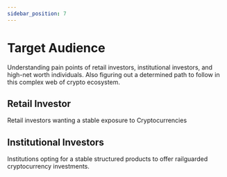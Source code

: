 ```yaml
---
sidebar_position: 7
---
```


# Target Audience

Understanding pain points of retail investors, institutional investors, and high-net worth individuals. Also figuring out a determined path to follow in this complex web of crypto ecosystem.

## Retail Investor

Retail investors wanting a stable exposure to Cryptocurrencies

## Institutional Investors

Institutions opting for a stable structured products to offer railguarded cryptocurrency investments.
